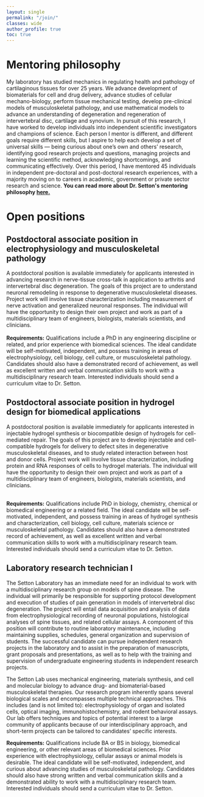```yaml
---
layout: single
permalink: "/join/"
classes: wide
author_profile: true
toc: true
---
```

# Mentoring philosophy
My laboratory has studied mechanics in regulating health and pathology of cartilaginous tissues for over 25 years.  We advance development of biomaterials for cell and drug delivery, advance studies of cellular mechano-biology, perform tissue mechanical testing, develop pre-clinical models of musculoskeletal pathology, and use mathematical models to advance an understanding of degeneration and regeneration of intervertebral disc, cartilage and synovium.  In pursuit of this research, I have worked to develop individuals into independent scientific investigators and champions of science.  Each person I mentor is different, and different goals require different skills, but I aspire to help each develop a set of universal skills — being curious about one’s own and others’ research, identifying good research projects and questions, managing projects and learning the scientific method, acknowledging shortcomings, and communicating effectively. Over this period, I have mentored 45 individuals in independent pre-doctoral and post-doctoral research experiences, with a majority moving on to careers in academic, government or private sector research and science. **You can read more about Dr. Setton's mentoring philosophy [here.](https://wustl.box.com/s/mvk5oby0ywecqmrei1hn7wt96smdm56a)**
# Open positions
## Postdoctoral associate position in electrophysiology and musculoskeletal pathology
A postdoctoral position is available immediately for applicants interested in advancing research in nerve-tissue cross-talk in application to arthritis and intervertebral disc degeneration. The goals of this project are to understand neuronal remodeling in response to degenerative musculoskeletal diseases.  Project work will involve tissue characterization including measurement of nerve activation and generalized neuronal responses. The individual will have the opportunity to design their own project and work as part of a multidisciplinary team of engineers, biologists, materials scientists, and clinicians.<br><br>
<b>Requirements:</b> Qualifications include a PhD in any engineering discipline or related, and prior experience with biomedical sciences. The ideal candidate will be self-motivated, independent, and possess training in areas of electrophysiology, cell biology, cell culture, or musculoskeletal pathology. Candidates should also have a demonstrated record of achievement, as well as excellent written and verbal communication skills to work with a multidisciplinary research team. Interested individuals should send a curriculum vitae to Dr. Setton.

## Postdoctoral associate position in hydrogel design for biomedical applications
A postdoctoral position is available immediately for applicants interested in injectable hydrogel synthesis or biocompatible design of hydrogels for cell-mediated repair.  The goals of this project are to develop injectable and cell-compatible hydrogels for delivery to defect sites in degenerative musculoskeletal diseases, and to study related interaction between host and donor cells.  Project work will involve tissue characterization, including protein and RNA responses of cells to hydrogel materials. The individual will have the opportunity to design their own project and work as part of a multidisciplinary team of engineers, biologists, materials scientists, and clinicians.<br><br>

<b>Requirements:</b> Qualifications include PhD in biology, chemistry, chemical or biomedical engineering or a related field. The ideal candidate will be self-motivated, independent, and possess training in areas of hydrogel synthesis and characterization, cell biology, cell culture, materials science or musculoskeletal pathology. Candidates should also have a demonstrated record of achievement, as well as excellent written and verbal communication skills to work with a multidisciplinary research team. Interested individuals should send a curriculum vitae to Dr. Setton.

## Laboratory research technician I
The Setton Laboratory has an immediate need for an individual to work with a multidisciplinary research group on models of spine disease. The individual will primarily be responsible for supporting protocol development and execution of studies of pain generation in models of intervertebral disc degeneration. The project will entail data acquisition and analysis of data from electrophysiological recording of neuronal populations, histological analyses of spine tissues, and related cellular assays. A component of this position will contribute to routine laboratory maintenance, including maintaining supplies, schedules, general organization and supervision of students. The successful candidate can pursue independent research projects in the laboratory and to assist in the preparation of manuscripts, grant proposals and presentations, as well as to help with the training and supervision of undergraduate engineering students in independent research projects.

The Setton Lab uses mechanical engineering, materials synthesis, and cell and molecular biology to advance drug- and biomaterial-based musculoskeletal therapies. Our research program inherently spans several biological scales and encompasses multiple technical approaches. This includes (and is not limited to): electrophysiology of organ and isolated cells, optical imaging, immunohistochemistry, and rodent behavioral assays. Our lab offers techniques and topics of potential interest to a large community of applicants because of our interdisciplinary approach, and short-term projects can be tailored to candidates’ specific interests. 

**Requirements:** Qualifications include BA or BS in biology, biomedical engineering, or other relevant areas of biomedical sciences. Prior experience with electrophysiology, cellular assays or animal models is desirable. The ideal candidate will be self-motivated, independent, and curious about advancing studies of musculoskeletal pathology. Candidates should also have strong written and verbal communication skills and a demonstrated ability to work with a multidisciplinary research team. Interested individuals should send a curriculum vitae to Dr. Setton.
